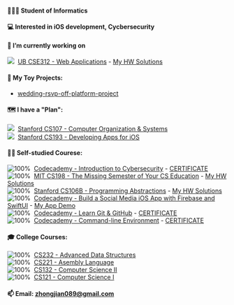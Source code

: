 #### 👨🏻‍🎓 Student of Informatics

#### 💻 Interested in iOS development, Cycbersecurity

#### 📍 I’m currently working on
![](https://progress-bar.dev/20)&nbsp;&nbsp;[UB CSE312 - Web Applications](https://cse312.com) - [My HW Solutions](https://github.com/a2677331/CSE312-Web-Applications)

#### 📌 My Toy Projects: 
- [wedding-rsvp-off-platform-project](https://www.youtube.com/playlist?list=PLE-isvGZOtw-1nRsCVy_yjKNnOzew7zLr)

#### 🗺 I have a "Plan":
![](https://progress-bar.dev/0)&nbsp;&nbsp;[Stanford CS107 - Computer Organization & Systems](https://cs.stanford.edu/degrees/undergrad/Requirements.shtml) \
![](https://progress-bar.dev/0)&nbsp;&nbsp;[Stanford CS193 - Developing Apps for iOS](https://cs193p.sites.stanford.edu)

#### 🏴‍☠️ Self-studied Courese:
![100%](https://progress-bar.dev/100)&nbsp;&nbsp;[Codecademy - Introduction to Cybersecurity](https://www.codecademy.com/learn/introduction-to-cybersecurity) - [CERTIFICATE](https://www.codecademy.com/profiles/jianZ5320566309/certificates/de0bd5c89521d004ce449a86b0ad3319) \
![100%](https://progress-bar.dev/100)&nbsp;&nbsp;[MIT CS198 - The Missing Semester of Your CS Education](https://missing.csail.mit.edu) - [My HW Solutions](https://github.com/a2677331/MIT-Missing-Semester-My-Solutions.git) \
![100%](https://progress-bar.dev/100)&nbsp;&nbsp;[Stanford CS106B - Programming Abstractions](https://web.stanford.edu/class/archive/cs/cs106b/cs106b.1192/) - [My HW Solutions](https://github.com/a2677331/My-Solutions-Stanford-CS106B-HW) \
![100%](https://progress-bar.dev/100)&nbsp;&nbsp;[Codecademy - Build a Social Media iOS App with Firebase and SwiftUI](https://www.codecademy.com/learn/paths/build-a-social-media-ios-app-with-firebase-and-swiftui) - [My App Demo](https://www.youtube.com/watch?v=Hj154rLK7hw&t=25s) \
![100%](https://progress-bar.dev/100)&nbsp;&nbsp;[Codecademy - Learn Git & GitHub](https://www.codecademy.com/learn/learn-git) - [CERTIFICATE](https://www.codecademy.com/profiles/jianZ5320566309/certificates/a8ab218d5950c29861635cc0bf12fd13) \
![100%](https://progress-bar.dev/100)&nbsp;&nbsp;[Codecademy - Command-line Environment](https://www.codecademy.com/learn/learn-the-command-line) - [CERTIFICATE](https://www.codecademy.com/profiles/jianZ5320566309/certificates/c87ba0541f8be78bc2f4ba1128233f6f)

#### 🎓 College Courses:
![100%](https://progress-bar.dev/100)&nbsp;&nbsp;[CS232 - Advanced Data Structures](https://github.com/a2677331/My-Solutions-CS232-HW) \
![100%](https://progress-bar.dev/100)&nbsp;&nbsp;[CS221 - Asembly Language](https://github.com/a2677331/My-Solutions-CS221-HW) \
![100%](https://progress-bar.dev/100)&nbsp;&nbsp;[CS132 - Computer Science II](https://github.com/a2677331/My-Solutions-CS132-HW) \
![100%](https://progress-bar.dev/100)&nbsp;&nbsp;[CS121 - Computer Science I](https://github.com/a2677331/My-Solutions-CS121-HW)

#### 📫 Email: [zhongjian089@gmail.com](mailto:zhongjian089@gmail.com)
